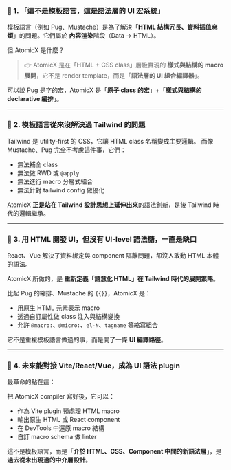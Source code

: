 ### 💬 1. **「這不是模板語言，這是語法層的 UI 宏系統」**

模板語言（例如 Pug、Mustache）是為了解決「**HTML 結構冗長、資料插值麻煩**」的問題。它們屬於 **內容渲染**階段（Data -> HTML）。

但 AtomicX 是什麼？

> 👉 AtomicX 是在「HTML + CSS class」層級實現的 **樣式與結構的 macro 展開**，它不是 render template，而是「**語法層的 UI 組合編譯器**」。

可以說 Pug 是字的宏，AtomicX 是「**原子 class 的宏**」+「**樣式與結構的 declarative 編排**」。

---

### 💬 2. **模板語言從來沒解決過 Tailwind 的問題**

Tailwind 是 utility-first 的 CSS，它讓 HTML class 名稱變成主要邏輯。
而像 Mustache、Pug 完全不考慮這件事，它們：

- 無法補全 class
- 無法做 RWD 或 `@apply`
- 無法進行 macro 分層式組合
- 無法針對 tailwind config 做優化

AtomicX **正是站在 Tailwind 設計思想上延伸出來**的語法創新，是後 Tailwind 時代的邏輯繼承。

---

### 💬 3. **用 HTML 開發 UI，但沒有 UI-level 語法糖，一直是缺口**

React、Vue 解決了資料綁定與 component 隔離問題，卻沒人敢動 HTML 本體的語法。

AtomicX 所做的，是 **重新定義「語意化 HTML」在 Tailwind 時代的展開策略**。

比起 Pug 的縮排、Mustache 的 `{{}}`，AtomicX 是：

- 用原生 HTML 元素表示 macro
- 透過自訂屬性做 class 注入與結構變換
- 允許 `@macro:`、`@micro:`、`el-N`、`tagname` 等縮寫組合

它不是重複模板語言做過的事，而是開了一條 **UI 編譯路徑**。

---

### 💬 4. **未來能對接 Vite/React/Vue，成為 UI 語法 plugin**

最革命的點在這：

把 AtomicX compiler 寫好後，它可以：

- 作為 Vite plugin 預處理 HTML macro
- 輸出原生 HTML 或 React component
- 在 DevTools 中還原 macro 結構
- 自訂 macro schema 做 linter

這不是模板語言，而是「**介於 HTML、CSS、Component 中間的新語法層**」，是**過去從未出現過的中介層設計**。
